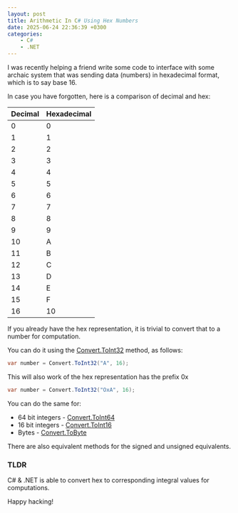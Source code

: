 ```yaml
---
layout: post
title: Arithmetic In C# Using Hex Numbers
date: 2025-06-24 22:36:39 +0300
categories:
    - C#
    - .NET
---
```


I was recently helping a friend write some code to interface with some archaic system that was sending data (numbers) in hexadecimal format, which is to say base 16.

In case you have forgotten, here is a comparison of decimal and hex:

| Decimal | Hexadecimal |
| ------- | ----------- |
| 0       | 0           |
| 1       | 1           |
| 2       | 2           |
| 3       | 3           |
| 4       | 4           |
| 5       | 5           |
| 6       | 6           |
| 7       | 7           |
| 8       | 8           |
| 9       | 9           |
| 10      | A           |
| 11      | B           |
| 12      | C           |
| 13      | D           |
| 14      | E           |
| 15      | F           |
| 16      | 10          |

If you already have the hex representation, it is trivial to convert that to a number for computation.

You can do it using the [Convert.ToInt32](https://learn.microsoft.com/en-us/dotnet/api/system.convert.toint32?view=net-9.0) method, as follows:

```c#
var number = Convert.ToInt32("A", 16);
```

This will also work of the hex representation has the prefix 0x

```c#
var number = Convert.ToInt32("OxA", 16);
```

You can do the same for:

- 64 bit integers - [Convert.ToInt64](https://learn.microsoft.com/en-us/dotnet/api/system.convert.toint64?view=net-9.0)
- 16 bit integers - [Convert.ToInt16](https://learn.microsoft.com/en-us/dotnet/api/system.convert.toint16?view=net-9.0)
- Bytes - [Convert.ToByte](https://learn.microsoft.com/en-us/dotnet/api/system.convert.tobyte?view=net-9.0)

There are also equivalent methods for the signed and unsigned equivalents.

### TLDR

C# & .NET is able to convert hex to corresponding integral values for computations.

Happy hacking!
